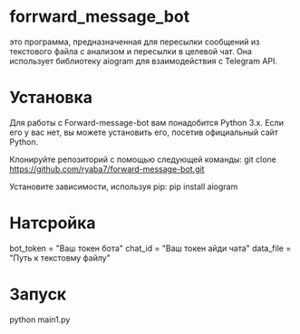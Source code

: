 # forrward_message_bot
это программа, предназначенная для пересылки сообщений из текстового файла с анализом и пересылки в целевой чат. Она использует библиотеку aiogram для взаимодействия с Telegram API.

# Установка
Для работы с Forward-message-bot вам понадобится Python 3.x. Если его у вас нет, вы можете установить его, посетив официальный сайт Python.

Клонируйте репозиторий с помощью следующей команды: git clone https://github.com/ryaba7/forward-message-bot.git

Установите зависимости, используя pip:
pip install aiogram

# Натсройка 
bot_token = "Ваш токен бота"
chat_id = "Ваш токен айди чата"
data_file = "Путь к текстовму файлу"

# Запуск 
python main1.py
